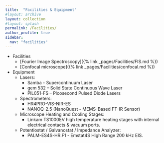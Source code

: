 ```yaml
---
title:  "Facilities & Equipment"
#layout: archive
layout: collection
#layout: splash
permalink: /Facilities/
author_profile: true
sidebar:
  nav: "facilities"
---
```

* Facilities
  * [Fourier Image Spectroscopy]({% link _pages/Facilities/FIS.md %})
  * [Confocal microscope]({% link _pages/Facilities/confocal.md %})
* Equipment 
  * Lasers:
    * Samba - Supercontinuum Laser
    * gem 532 – Solid State Continuous Wave Laser
    * PIL051-FS – Picosecond Pulsed Diode Lasers
   * Spectrometers:
       * HR4PRO-VIS-NIR-ES
       * NANOQ-2.5 (NanoQuest - MEMS-Based FT-IR Sensor)
   * Microscope Heating and Cooling Stages:
       * Linkam TS1000EV high temperature heating stages with internal electrical contacts & vacuum ports.
   *  Potentiostat / Galvanostat / Impedance Analyzer:
       * PALM-ES4S-HR.F1 - Emstat4S High Range 200 kHz EIS.
